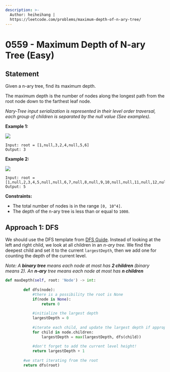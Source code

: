 ```yaml
---
description: >-
  Author: heiheihang |
  https://leetcode.com/problems/maximum-depth-of-n-ary-tree/
---
```


# 0559 - Maximum Depth of N-ary Tree (Easy)

## Statement

Given a n-ary tree, find its maximum depth.

The maximum depth is the number of nodes along the longest path from the root node down to the farthest leaf node.

_Nary-Tree input serialization is represented in their level order traversal, each group of children is separated by the null value (See examples)._

**Example 1:**

![](https://assets.leetcode.com/uploads/2018/10/12/narytreeexample.png)

```
Input: root = [1,null,3,2,4,null,5,6]
Output: 3
```

**Example 2:**

![](https://assets.leetcode.com/uploads/2019/11/08/sample\_4\_964.png)

```
Input: root = [1,null,2,3,4,5,null,null,6,7,null,8,null,9,10,null,null,11,null,12,null,13,null,null,14]
Output: 5
```

**Constraints:**

* The total number of nodes is in the range `[0, 10^4]`.
* The depth of the n-ary tree is less than or equal to `1000`.

## Approach 1: DFS

We should use the DFS template from [DFS Guide](../../tutorials/graph-theory/depth-first-search.md). Instead of looking at the left and right child, we look at all children in an _n-ary tree._ We find the deepest child and set it to the current `largestDepth`, then we add one for counting the depth of the current level.&#x20;

_Note: A **binary tree** means each node at most has **2 children** (binary means 2). An **n-ary** tree means each node at most has **n children**_

```python
def maxDepth(self, root: 'Node') -> int:
        
        def dfs(node):
            #there is a possibility the root is None
            if(node is None):
                return 0
                
            #initialize the largest depth
            largestDepth = 0
            
            #iterate each child, and update the largest depth if appropriate
            for child in node.children:
                largestDepth = max(largestDepth, dfs(child))
            
            #don't forget to add the current level height!    
            return largestDepth + 1
        
        #we start iterating from the root
        return dfs(root)
```
